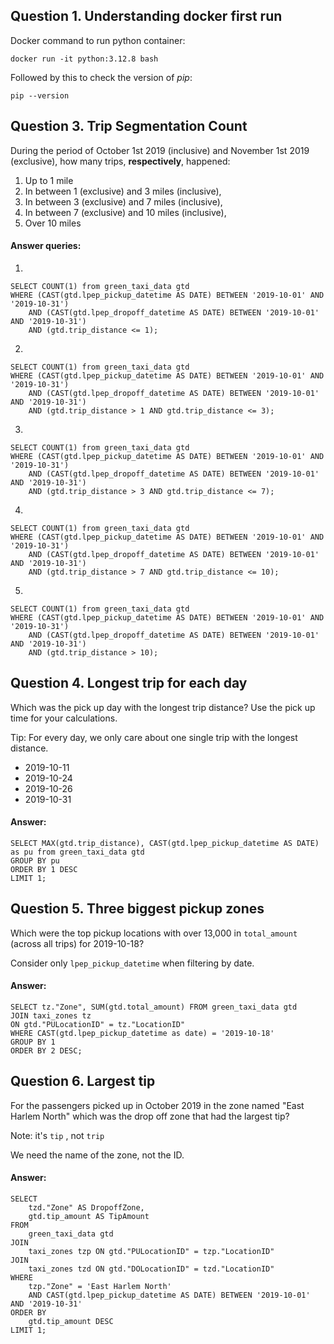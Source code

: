 ## Question 1. Understanding docker first run

Docker command to run python container:

    docker run -it python:3.12.8 bash

Followed by this to check the version of *pip*:

    pip --version

## Question 3. Trip Segmentation Count

During the period of October 1st 2019 (inclusive) and November 1st 2019 (exclusive), how many trips,  **respectively**, happened:

1.  Up to 1 mile
2.  In between 1 (exclusive) and 3 miles (inclusive),
3.  In between 3 (exclusive) and 7 miles (inclusive),
4.  In between 7 (exclusive) and 10 miles (inclusive),
5.  Over 10 miles

#### Answer queries:

1. 
~~~
SELECT COUNT(1) from green_taxi_data gtd
WHERE (CAST(gtd.lpep_pickup_datetime AS DATE) BETWEEN '2019-10-01' AND '2019-10-31')
	AND (CAST(gtd.lpep_dropoff_datetime AS DATE) BETWEEN '2019-10-01' AND '2019-10-31')
	AND (gtd.trip_distance <= 1);
~~~

2. 
~~~
SELECT COUNT(1) from green_taxi_data gtd
WHERE (CAST(gtd.lpep_pickup_datetime AS DATE) BETWEEN '2019-10-01' AND '2019-10-31')
	AND (CAST(gtd.lpep_dropoff_datetime AS DATE) BETWEEN '2019-10-01' AND '2019-10-31')
	AND (gtd.trip_distance > 1 AND gtd.trip_distance <= 3);
~~~


3. 
~~~
SELECT COUNT(1) from green_taxi_data gtd
WHERE (CAST(gtd.lpep_pickup_datetime AS DATE) BETWEEN '2019-10-01' AND '2019-10-31')
	AND (CAST(gtd.lpep_dropoff_datetime AS DATE) BETWEEN '2019-10-01' AND '2019-10-31')
	AND (gtd.trip_distance > 3 AND gtd.trip_distance <= 7);
~~~

4. 
~~~
SELECT COUNT(1) from green_taxi_data gtd
WHERE (CAST(gtd.lpep_pickup_datetime AS DATE) BETWEEN '2019-10-01' AND '2019-10-31')
	AND (CAST(gtd.lpep_dropoff_datetime AS DATE) BETWEEN '2019-10-01' AND '2019-10-31')
	AND (gtd.trip_distance > 7 AND gtd.trip_distance <= 10);
~~~

5. 
~~~
SELECT COUNT(1) from green_taxi_data gtd
WHERE (CAST(gtd.lpep_pickup_datetime AS DATE) BETWEEN '2019-10-01' AND '2019-10-31')
	AND (CAST(gtd.lpep_dropoff_datetime AS DATE) BETWEEN '2019-10-01' AND '2019-10-31')
	AND (gtd.trip_distance > 10);
~~~


## Question 4. Longest trip for each day


Which was the pick up day with the longest trip distance? Use the pick up time for your calculations.

Tip: For every day, we only care about one single trip with the longest distance.

-   2019-10-11
-   2019-10-24
-   2019-10-26
-   2019-10-31

#### Answer:

~~~
SELECT MAX(gtd.trip_distance), CAST(gtd.lpep_pickup_datetime AS DATE) as pu from green_taxi_data gtd
GROUP BY pu
ORDER BY 1 DESC
LIMIT 1;
~~~

## Question 5. Three biggest pickup zones

Which were the top pickup locations with over 13,000 in  `total_amount`  (across all trips) for 2019-10-18?

Consider only  `lpep_pickup_datetime`  when filtering by date.

#### Answer:

~~~
SELECT tz."Zone", SUM(gtd.total_amount) FROM green_taxi_data gtd
JOIN taxi_zones tz
ON gtd."PULocationID" = tz."LocationID"
WHERE CAST(gtd.lpep_pickup_datetime as date) = '2019-10-18'
GROUP BY 1
ORDER BY 2 DESC;
~~~

## Question 6. Largest tip

For the passengers picked up in October 2019 in the zone named "East Harlem North" which was the drop off zone that had the largest tip?

Note: it's  `tip`  , not  `trip`

We need the name of the zone, not the ID.

#### Answer:

~~~
SELECT 
    tzd."Zone" AS DropoffZone, 
    gtd.tip_amount AS TipAmount
FROM 
    green_taxi_data gtd
JOIN 
    taxi_zones tzp ON gtd."PULocationID" = tzp."LocationID"
JOIN 
    taxi_zones tzd ON gtd."DOLocationID" = tzd."LocationID"
WHERE 
    tzp."Zone" = 'East Harlem North'
    AND CAST(gtd.lpep_pickup_datetime AS DATE) BETWEEN '2019-10-01' AND '2019-10-31'
ORDER BY 
    gtd.tip_amount DESC
LIMIT 1;
~~~